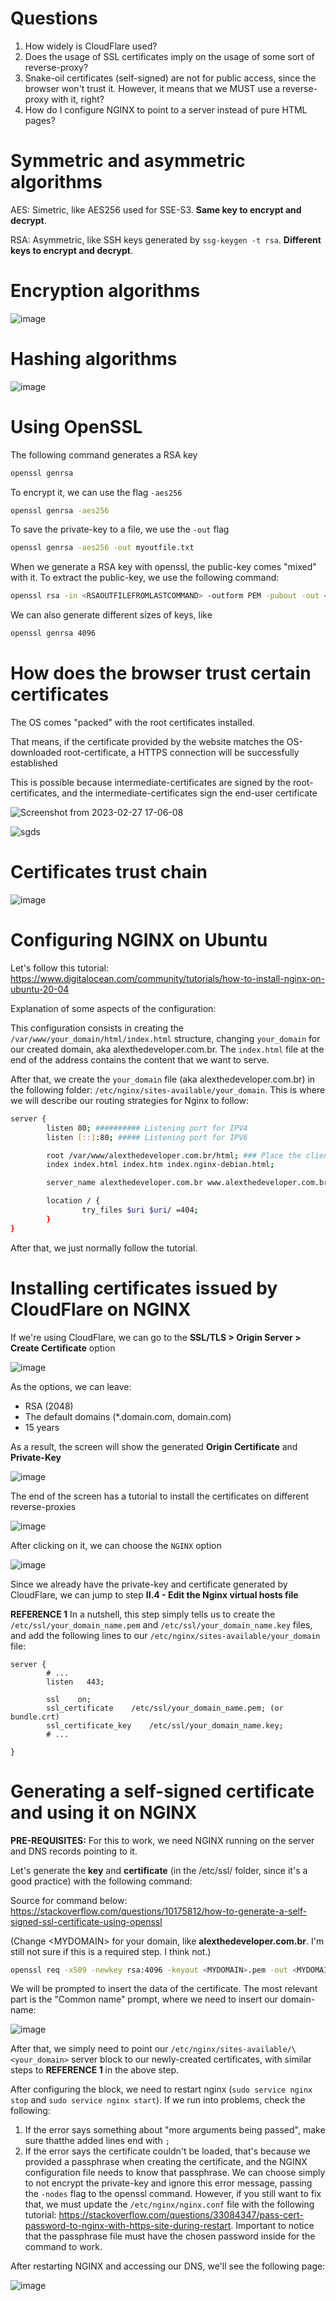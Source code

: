 # Questions

1. How widely is CloudFlare used?
2. Does the usage of SSL certificates imply on the usage of some sort of reverse-proxy?
3. Snake-oil certificates (self-signed) are not for public access, since the browser won't trust it. However, it means that we MUST use a reverse-proxy with it, right?
4. How do I configure NGINX to point to a server instead of pure HTML pages?

# Symmetric and asymmetric algorithms

AES: Simetric, like AES256 used for SSE-S3. **Same key to encrypt and decrypt**.

RSA: Asymmetric, like SSH keys generated by `ssg-keygen -t rsa`. **Different keys to encrypt and decrypt**.

# Encryption algorithms

![image](https://user-images.githubusercontent.com/80921933/221655495-b6c42783-cc87-4d36-b963-f4abee26c20f.png)

# Hashing algorithms

![image](https://user-images.githubusercontent.com/80921933/221645440-40d1c495-c327-4a01-9cff-3541512cce80.png)

# Using OpenSSL

The following command generates a RSA key

```bash
openssl genrsa
```

To encrypt it, we can use the flag `-aes256`

```bash
openssl genrsa -aes256
```

To save the private-key to a file, we use the `-out` flag

```bash
openssl genrsa -aes256 -out myoutfile.txt
```

When we generate a RSA key with openssl, the public-key comes "mixed" with it. To extract the public-key, we use the following command:

```bash
openssl rsa -in <RSAOUTFILEFROMLASTCOMMAND> -outform PEM -pubout -out <PUBLICKEYNAME>
```

We can also generate different sizes of keys, like

```bash
openssl genrsa 4096
```

# How does the browser trust certain certificates

The OS comes "packed" with the root certificates installed. 

That means, if the certificate provided by the website matches the OS-downloaded root-certificate, a HTTPS connection will be successfully established

This is possible because intermediate-certificates are signed by the root-certificates, and the intermediate-certificates sign the end-user certificate

![Screenshot from 2023-02-27 17-06-08](https://user-images.githubusercontent.com/80921933/221672411-8c601bea-5835-42f3-ad64-564edfc6e039.png)

![sgds](https://user-images.githubusercontent.com/80921933/221672955-fd9f4d73-134b-4aa4-97f1-1b58272ea315.png)

# Certificates trust chain 

![image](https://user-images.githubusercontent.com/80921933/221681490-9b1f5dd0-be16-420b-893f-97b5ebd7ec05.png)

# Configuring NGINX on Ubuntu

Let's follow this tutorial: https://www.digitalocean.com/community/tutorials/how-to-install-nginx-on-ubuntu-20-04

Explanation of some aspects of the configuration:

This configuration consists in creating the `/var/www/your_domain/html/index.html` structure, changing `your_domain` for our created domain, aka alexthedeveloper.com.br. The `index.html` file at the end of the address contains the content that we want to serve.

After that, we create the `your_domain` file (aka alexthedeveloper.com.br) in the following folder: `/etc/nginx/sites-available/your_domain`. This is where we will describe our routing strategies for Nginx to follow:

```bash
server {
        listen 80; ########## Listening port for IPV4
        listen [::]:80; ##### Listening port for IPV6

        root /var/www/alexthedeveloper.com.br/html; ### Place the client will be redirected to when entering the address in the server_name field
        index index.html index.htm index.nginx-debian.html;

        server_name alexthedeveloper.com.br www.alexthedeveloper.com.br; ### Adresses that will redirect to the root file

        location / {
                try_files $uri $uri/ =404;
        }
}
```

After that, we just normally follow the tutorial.

# Installing certificates issued by CloudFlare on NGINX 

If we're using CloudFlare, we can go to the **SSL/TLS > Origin Server > Create Certificate** option

![image](https://user-images.githubusercontent.com/80921933/223791933-17389882-8052-40d2-ae69-311f90754d33.png)

As the options, we can leave:

- RSA (2048)
- The default domains (*.domain.com, domain.com)
- 15 years 

As a result, the screen will show the generated **Origin Certificate** and **Private-Key**

![image](https://user-images.githubusercontent.com/80921933/223792847-6972c94d-5dd0-45bb-9661-ab6ebdaca8f3.png)

The end of the screen has a tutorial to install the certificates on different reverse-proxies

![image](https://user-images.githubusercontent.com/80921933/223793462-c82cbd95-0f44-4a05-b006-34a80a9dac8b.png)

After clicking on it, we can choose the `NGINX` option

![image](https://user-images.githubusercontent.com/80921933/223793635-12990242-274c-4f00-a7e5-9546d315826d.png)

Since we already have the private-key and certificate generated by CloudFlare, we can jump to step **II.4 - Edit the Nginx virtual hosts file**

**REFERENCE 1** In a nutshell, this step simply tells us to create the `/etc/ssl/your_domain_name.pem` and `/etc/ssl/your_domain_name.key` files, and add the following lines to our `/etc/nginx/sites-available/your_domain` file:

```
server {
        # ...
        listen   443;

        ssl    on;
        ssl_certificate    /etc/ssl/your_domain_name.pem; (or bundle.crt)
        ssl_certificate_key    /etc/ssl/your_domain_name.key;
        # ...

}
```

# Generating a self-signed certificate and using it on NGINX

**PRE-REQUISITES:** For this to work, we need NGINX running on the server and DNS records pointing to it.

Let's generate the **key** and **certificate** (in the /etc/ssl/ folder, since it's a good practice) with the following command:

Source for command below: https://stackoverflow.com/questions/10175812/how-to-generate-a-self-signed-ssl-certificate-using-openssl

(Change \<MYDOMAIN> for your domain, like **alexthedeveloper.com.br**. I'm still not sure if this is a required step. I think not.)

```bash
openssl req -x509 -newkey rsa:4096 -keyout <MYDOMAIN>.pem -out <MYDOMAIN>.pem -sha256 -days 365
```

We will be prompted to insert the data of the certificate. The most relevant part is the "Common name" prompt, where we need to insert our domain-name:

![image](https://user-images.githubusercontent.com/80921933/223854078-df30eae5-ca8d-4623-8693-738ee8a73a40.png)

After that, we simply need to point our `/etc/nginx/sites-available/\<your_domain>` server block to our newly-created certificates, with similar steps to **REFERENCE 1** in the above step.

After configuring the block, we need to restart nginx (`sudo service nginx stop` and `sudo service nginx start`). If we run into problems, check the following:

1. If the error says something about "more arguments being passed", make sure thatthe added lines end with `;`
2. If the error says the certificate couldn't be loaded, that's because we provided a passphrase when creating the certificate, and the NGINX configuration file needs to know that passphrase. We can choose simply to not encrypt the private-key and ignore this error message, passing the `-nodes` flag to the openssl command. However, if you still want to fix that, we must update the `/etc/nginx/nginx.conf` file with the following tutorial: https://stackoverflow.com/questions/33084347/pass-cert-password-to-nginx-with-https-site-during-restart. Important to notice that the passphrase file must have the chosen password inside for the command to work.

After restarting NGINX and accessing our DNS, we'll see the following page:

![image](https://user-images.githubusercontent.com/80921933/223860846-e9b21b6f-001b-4c86-a47f-b7e97a832fec.png)

